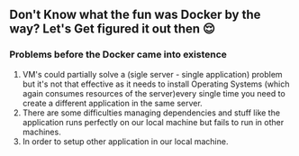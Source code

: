## Don't Know what the fun was Docker by the way? Let's Get figured it out then 😌
### Problems before the Docker came into existence
1. VM's could partially solve a (sigle server - single application) problem but it's not that effective as it needs to install Operating Systems (which again consumes resources of the server)every single time you need to create a different application in the same server.
2. There are some difficulties managing dependencies and stuff like the application runs perfectly on our local machine but fails to run in other machines.
3. In order to setup other application in our local machine.
